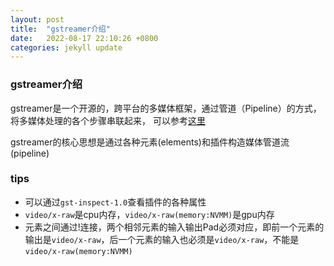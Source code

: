 ```yaml
---
layout: post
title:  "gstreamer介绍"
date:   2022-08-17 22:10:26 +0800
categories: jekyll update
---
```

<head>
    <script src="https://cdn.mathjax.org/mathjax/latest/MathJax.js?config=TeX-AMS-MML_HTMLorMML" type="text/javascript"></script>
    <script type="text/x-mathjax-config">
        MathJax.Hub.Config({
            tex2jax: {
            skipTags: ['script', 'noscript', 'style', 'textarea', 'pre'],
            inlineMath: [['$','$']]
            }
        });
    </script>
</head>

### gstreamer介绍
gstreamer是一个开源的，跨平台的多媒体框架，通过管道（Pipeline）的方式，将多媒体处理的各个步骤串联起来，
可以参考[这里](https://blog.csdn.net/quicmous/article/details/116916420?ops_request_misc=%257B%2522request%255Fid%2522%253A%2522164992915616782248547615%2522%252C%2522scm%2522%253A%252220140713.130102334.pc%255Fblog.%2522%257D&request_id=164992915616782248547615&biz_id=0&utm_medium=distribute.pc_search_result.none-task-blog-2~blog~first_rank_ecpm_v1~rank_v31_ecpm-2-116916420.nonecase&utm_term=%E7%AE%A1%E9%81%93&spm=1018.2226.3001.4450)

gstreamer的核心思想是通过各种元素(elements)和插件构造媒体管道流(pipeline)



### tips
- 可以通过`gst-inspect-1.0`查看插件的各种属性
- `video/x-raw`是cpu内存，`video/x-raw(memory:NVMM)`是gpu内存
- 元素之间通过!连接，两个相邻元素的输入输出Pad必须对应，即前一个元素的输出是`video/x-raw`，后一个元素的输入也必须是`video/x-raw`，不能是`video/x-raw(memory:NVMM)`
